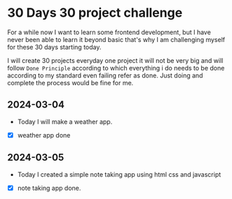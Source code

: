 # 30 Days 30 project challenge

For a while now I want to learn some frontend development, but I have never been able to learn it beyond basic that's why I am challenging myself for these 30 days starting today.

I will create 30 projects everyday one project it will not be very big and will follow `Done Principle` according to which everything i do needs to be done according to my standard even failing refer as done. Just doing and complete the process would be fine for me.

## 2024-03-04

- Today I will make a weather app.
- [x] weather app done

## 2024-03-05

- Today I created a simple note taking app using html css and javascript
- [x] note taking app done.
